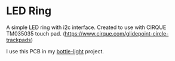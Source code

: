 # LED Ring

A simple LED ring with i2c interface. Created to use with CIRQUE TM035035 touch pad. (https://www.cirque.com/glidepoint-circle-trackpads)

I use this PCB in my [bottle-light](https://github.com/HansAchterbahn/bottle-light) project.


